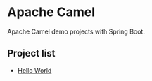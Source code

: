# Apache Camel

Apache Camel demo projects with Spring Boot.

## Project list
- [Hello World](https://github.com/Emmerson-Miranda/camel/tree/master/helloworld-camel-spring-boot)

